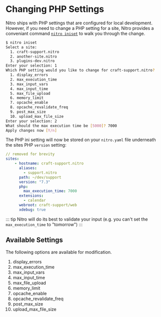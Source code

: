 # Changing PHP Settings

Nitro ships with PHP settings that are configured for local development. However, if you need to change a PHP setting for a site, Nitro provides a conveniant command [`nitro iniset`](commands.md#iniset) to walk you through the change.

```bash
$ nitro iniset
Select a site:
  1. craft-support.nitro
  2. another-site.nitro
  3. plugins-dev.nitro
Enter your selection: 1
Which PHP setting would you like to change for craft-support.nitro?
  1. display_errors
  2. max_execution_time
  3. max_input_vars
  4. max_input_time
  5. max_file_upload
  6. memory_limit
  7. opcache_enable
  8. opcache_revalidate_freq
  9. post_max_size
  10. upload_max_file_size
Enter your selection: 2
What should the max execution time be [5000]? 7000
Apply changes now [Y/n]
```

The PHP ini setting will now be stored on your `nitro.yaml` file underneath the sites PHP `version` setting:

```yaml
// removed for brevity
sites:
    - hostname: craft-support.nitro
      aliases:
        - support.nitro
      path: ~/dev/support
      version: "7.3"
      php:
        max_execution_time: 7000
      extensions:
        - calendar
      webroot: craft-support/web
      xdebug: true
```

::: tip
Nitro will do its best to validate your input (e.g. you can't set the `max_execution_time` to "tomorrow")
:::

## Available Settings

The following options are available for modification.

1. display_errors
2. max_execution_time
3. max_input_vars
4. max_input_time
5. max_file_upload
6. memory_limit
7. opcache_enable
8. opcache_revalidate_freq
9. post_max_size
10. upload_max_file_size
